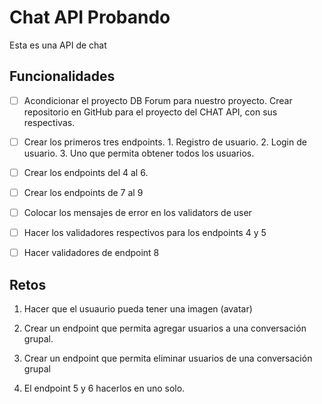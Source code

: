 # Chat API Probando

Esta es una API de chat

## Funcionalidades

- [ ] Acondicionar el proyecto DB Forum para nuestro proyecto. Crear repositorio en GitHub para el proyecto del CHAT API, con sus respectivas.
- [ ] Crear los primeros tres endpoints. 1. Registro de usuario. 2. Login de usuario. 3. Uno que permita obtener todos los usuarios.
- [ ] Crear los endpoints del 4 al 6.
- [ ] Crear los endpoints de 7 al 9
- [ ] Colocar los mensajes de error en los validators de user
- [ ] Hacer los validadores respectivos para los endpoints 4 y 5
- [ ] Hacer validadores de endpoint 8


## Retos

1. Hacer que el usuaurio pueda tener una imagen (avatar) 

2. Crear un endpoint que permita agregar usuarios a una conversación grupal. 

3. Crear un endpoint que permita eliminar usuarios de una conversación grupal 

4. El endpoint 5 y 6 hacerlos en uno solo.
